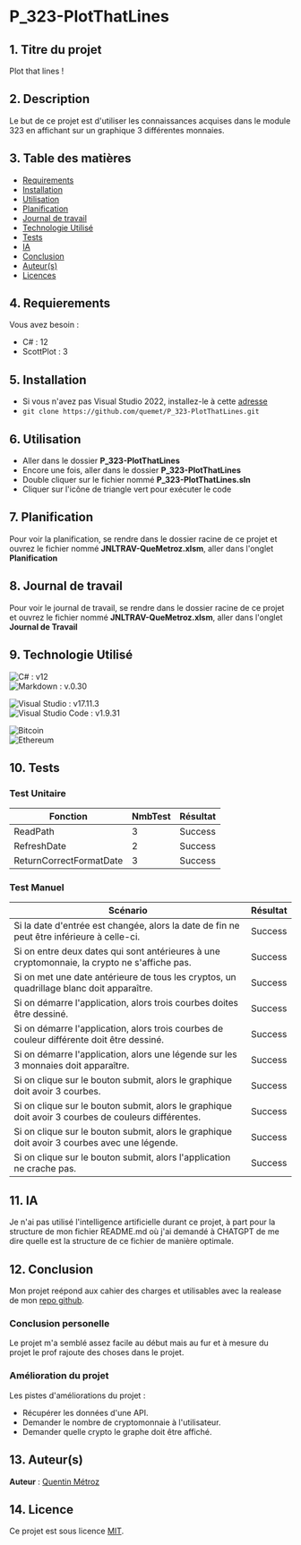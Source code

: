# P_323-PlotThatLines

## 1. Titre du projet

Plot that lines !

## 2. Description

Le but de ce projet est d'utiliser les connaissances acquises dans le module 323 en affichant sur un graphique 3 différentes monnaies.

## 3. Table des matières

- [Requirements](#4-requierements)
- [Installation](#5-installation)
- [Utilisation](#6-utilisation)
- [Planification](#7-planification)
- [Journal de travail](#8-journal-de-travail)
- [Technologie Utilisé](#9-technologie-utilisé)
- [Tests](#10-tests)
- [IA](#11-ia)
- [Conclusion](#12-conclusion)
- [Auteur(s)](#13-auteurs)
- [Licences](#14-licence)

## 4. Requierements

Vous avez besoin :

- C# : 12
- ScottPlot : 3

## 5. Installation

- Si vous n'avez pas Visual Studio 2022, installez-le à cette [adresse](https://visualstudio.microsoft.com/fr/downloads/)
- `git clone https://github.com/quemet/P_323-PlotThatLines.git`

## 6. Utilisation

- Aller dans le dossier **P_323-PlotThatLines**
- Encore une fois, aller dans le dossier **P_323-PlotThatLines**
- Double cliquer sur le fichier nommé **P_323-PlotThatLines.sln**
- Cliquer sur l'icône de triangle vert pour exécuter le code

## 7. Planification

Pour voir la planification, se rendre dans le dossier racine de ce projet et ouvrez le fichier nommé **JNLTRAV-QueMetroz.xlsm**, aller dans l'onglet **Planification**

## 8. Journal de travail

Pour voir le journal de travail, se rendre dans le dossier racine de ce projet et ouvrez le fichier nommé **JNLTRAV-QueMetroz.xlsm**, aller dans l'onglet **Journal de Travail**

## 9. Technologie Utilisé

![C#](https://img.shields.io/badge/c%23-%23239120.svg?style=for-the-badge&logo=csharp&logoColor=white) : v12<br>
![Markdown](https://img.shields.io/badge/markdown-%23000000.svg?style=for-the-badge&logo=markdown&logoColor=white) : v.0.30<br>

![Visual Studio](https://img.shields.io/badge/Visual%20Studio-5C2D91.svg?style=for-the-badge&logo=visual-studio&logoColor=white) : v17.11.3<br>
![Visual Studio Code](https://img.shields.io/badge/Visual%20Studio%20Code-0078d7.svg?style=for-the-badge&logo=visual-studio-code&logoColor=white) : v1.9.31<br>

![Bitcoin](https://img.shields.io/badge/Bitcoin-000?style=for-the-badge&logo=bitcoin&logoColor=white)<br>
![Ethereum](https://img.shields.io/badge/Ethereum-3C3C3D?style=for-the-badge&logo=Ethereum&logoColor=white)

## 10. Tests

### Test Unitaire

| Fonction                | NmbTest | Résultat |
| ----------------------- | ------- | -------- |
| ReadPath                | 3       | Success  |
| RefreshDate             | 2       | Success  |
| ReturnCorrectFormatDate | 3       | Success  |

### Test Manuel

| Scénario                                                                                            | Résultat |
| ----------------------------------------------------------------------------------------------------| -------- |
| Si la date d'entrée est changée, alors la date de fin ne peut être inférieure à celle-ci.           | Success  |
| Si on entre deux dates qui sont antérieures à une cryptomonnaie, la crypto ne s'affiche pas.        | Success  |
| Si on met une date antérieure de tous les cryptos, un quadrillage blanc doit apparaître.            | Success  |
| Si on démarre l'application, alors trois courbes doites être dessiné.                               | Success  |
| Si on démarre l'application, alors trois courbes de couleur différente doit être dessiné.           | Success  |
| Si on démarre l'application, alors une légende sur les 3 monnaies doit apparaître.                  | Success  |
| Si on clique sur le bouton submit, alors le graphique doit avoir 3 courbes.                         | Success  |
| Si on clique sur le bouton submit, alors le graphique doit avoir 3 courbes de couleurs différentes. | Success  |
| Si on clique sur le bouton submit, alors le graphique doit avoir 3 courbes avec une légende.        | Success  |
| Si on clique sur le bouton submit, alors l'application ne crache pas.                               | Success  |

## 11. IA

Je n'ai pas utilisé l'intelligence artificielle durant ce projet, à part pour la structure de mon fichier README.md où j'ai demandé à CHATGPT de me dire quelle est la structure de ce fichier de manière optimale.

## 12. Conclusion

Mon projet reépond aux cahier des charges et utilisables avec la realease de mon [repo github](https://github.com/quemet/P_323-PlotThatLines/releases/tag/1.0.0).

### Conclusion personelle

Le projet m'a semblé assez facile au début mais au fur et à mesure du projet le prof rajoute des choses dans le projet.

### Amélioration du projet

Les pistes d'améliorations du projet :

- Récupérer les données d'une API.
- Demander le nombre de cryptomonnaie à l'utilisateur.
- Demander quelle crypto le graphe doit être affiché.

## 13. Auteur(s)

**Auteur** : [Quentin Métroz](https://github.com/quemet)

## 14. Licence

Ce projet est sous licence [MIT](https://github.com/quemet/P_323-PlotThatLines/blob/main/LICENSE.md).
